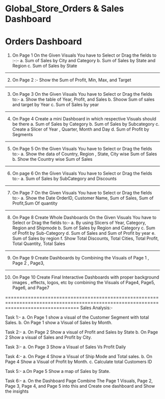 # Global_Store_Orders & Sales Dashboard

Orders  Dashboard 
=====================================================================================================================

1. On Page 1 On the Given Visuals You have to Select or Drag the fields to :-:-
	a. Sum of Sales by City and Category
	b. Sum of Sales by State and Region
	c. Sum of Sales by State
----------------------------------------------------------------------------------------------------------------------
2. On Page 2 :-
	 Show the Sum of Profit, Min, Max, and Target

----------------------------------------------------------------------------------------------------------------------
3. On Page 3 On the Given Visuals You have to Select or Drag the fields to:-
	a. Show the table of Year, Profit, and Sales
	b. Shoow Sum of sales and  target by Year
	c. Sum of Sales by year

----------------------------------------------------------------------------------------------------------------------	
4. On Page 4 Create a mini Dashboard in which respective Visuals should be there 
	a. Sum of Sales by Category
	b. Sum of Sales by Subcategory
	c. Create a Slicer of Year , Quarter, Month and Day
	d. Sum of Profit by Segments

----------------------------------------------------------------------------------------------------------------------
5. On Page 5 On the Given Visuals You have to Select or Drag the fields to:-
	a. Show the data of Country, Region  , State, City wise Sum of Sales
	b. Show the Country wise Sum of Sales

----------------------------------------------------------------------------------------------------------------------
6. On page 6 On the Given Visuals You have to Select or Drag the fields to:-
	 a. Sum of Sales by SubCategory and Discounts

----------------------------------------------------------------------------------------------------------------------
7. On Page 7 On the Given Visuals You have to Select or Drag the fields to:-
	a. Show the Date OrderID, Customer Name, Sum of Sales, Sum of Profit,Sum Of quantity

----------------------------------------------------------------------------------------------------------------------

8. On Page 8 Create Whole Dashboards On the Given Visuals You have to Select or Drag the fields to:-
	a. By using Slicers  of Year, Category, Region and Shipmode
	b. Sum of Sales by Region and Category 
	c. Sum of Profit by Sub-Category
	d. Sum of Sales and Sum of Profit by year
	e. Sum of Sales by region
	f. Show Total Discounts, Total Cities, Total Profit, Total Quantity, Total Sales

----------------------------------------------------------------------------------------------------------------------

9. On Page 9 Create Dashboards by Combining the  Visuals of Page 1 , Page 2 , Page3, 

----------------------------------------------------------------------------------------------------------------------
10. On Page 10 Create Final  Interactive Dashboards with proper
 background images , effects, logos, etc by combining the Visuals of Page4, Page5, Page6, and  Page7

======================================================================================================================================
Sales Analysis:-


Task 1:-
	a. On Page 1 show a visual of the Customer Segment with total Sales.
	b. On Page 1 show a Visual of  Sales by Month.

Task 2:-
	a. On Page 2 Show a visual of Profit and Sales by State
	b. On Page 2 Show a visual of Sales and Profit by City.


Task 3:-
	a. On Page 3 Show a Visual of Sales Vs Profit Daily


Task 4:-
	a. On Page 4  Show a Visual of Ship Mode and Total sales.
	b. On Page 4 Show a Visual of Profit by Month.
	c. Calculate total Customers ID

Task 5:-
	a.On Page 5  Show a map of Sales by State.


Task 6:-
	a. On the Dashboard Page Combine The Page 1 Visuals, Page 2, Page 3, Page 4, and Page 5 into this and Create one dashboard and Show the insights 

